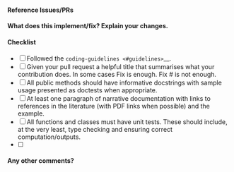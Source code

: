 <!--
Thanks for contributing a pull request! Please ensure you have taken a look at
the contribution guidelines: https://github.com/neurodata/graspy/blob/master/CONTRIBUTING.md#pull-request-checklist
-->

#### Reference Issues/PRs
<!--
Example: Fixes #1234. See also #3456.
Please use keywords (e.g., Fixes) to create link to the issues or pull requests
you resolved, so that they will automatically be closed when your pull request
is merged. See https://github.com/blog/1506-closing-issues-via-pull-requests
-->


#### What does this implement/fix? Explain your changes.


#### Checklist

- [ ] Followed the `coding-guidelines <#guidelines>`__.
- [ ] Given your pull request a helpful title that summarises what your contribution does. In some cases Fix <ISSUE TITLE> is enough. Fix #<ISSUE NUMBER> is not enough.
- [ ] All public methods should have informative docstrings with sample usage presented as doctests when appropriate.
- [ ] At least one paragraph of narrative documentation with links to references in the literature (with PDF links when possible) and the example.
- [ ] All functions and classes must have unit tests. These should include, at the very least, type checking and ensuring correct computation/outputs.
- [ ] 


#### Any other comments?

